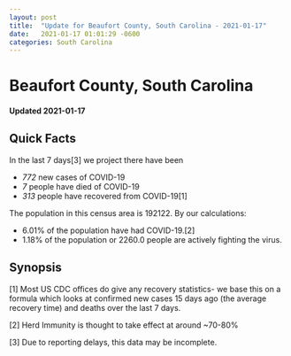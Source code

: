 ```yaml
---
layout: post
title:  "Update for Beaufort County, South Carolina - 2021-01-17"
date:   2021-01-17 01:01:29 -0600
categories: South Carolina
---
```


# Beaufort County, South Carolina
#### Updated 2021-01-17

## Quick Facts

In the last 7 days[3] we project there have been
- *772* new cases of COVID-19
- *7* people have died of COVID-19
- *313* people have recovered from COVID-19[1]

The population in this census area is 192122. By our calculations:
- 6.01% of the population have had COVID-19.[2]
- 1.18% of the population or 2260.0 people are actively fighting the virus.

## Synopsis




[1] Most US CDC offices do give any recovery statistics- we base this on a formula which looks at confirmed new cases
15 days ago (the average recovery time) and deaths over the last 7 days.

[2] Herd Immunity is thought to take effect at around ~70-80%

[3] Due to reporting delays, this data may be incomplete.
 
    